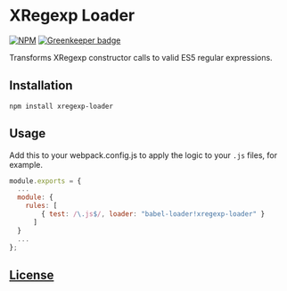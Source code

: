 # XRegexp Loader

[![NPM](https://img.shields.io/npm/v/xregexp-loader.svg)](https://www.npmjs.com/package/xregexp-loader)
[![Greenkeeper badge](https://badges.greenkeeper.io/code-chris/xregexp-loader.svg)](https://greenkeeper.io/)


Transforms XRegexp constructor calls to valid ES5 regular expressions.


## Installation

```
npm install xregexp-loader
```


## Usage

Add this to your webpack.config.js to apply the logic to your `.js` files, for example.

```js
module.exports = {
  ...
  module: {
    rules: [
	    { test: /\.js$/, loader: "babel-loader!xregexp-loader" }
	  ]
  }
  ...
};
```


[License](https://github.com/code-chris/xregexp-loader/blob/master/LICENSE)
------
